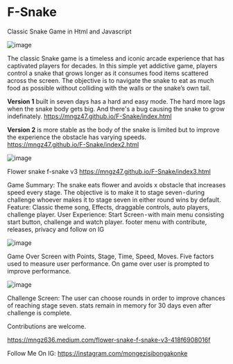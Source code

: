 # F-Snake
Classic Snake Game in Html and Javascript

![image](https://github.com/mngz47/F-Snake/assets/15697629/5838b671-c2a6-4bee-9771-1a765c88e341)

The classic Snake game is a timeless and iconic arcade experience that has captivated players for decades. In this simple yet addictive game, players control a snake that grows longer as it consumes food items scattered across the screen. The objective is to navigate the snake to eat as much food as possible without colliding with the walls or the snake’s own tail.

<b>Version 1</b> built in seven days has a hard and easy mode. The hard more lags when the snake body gets big. And there's a bug causing the snake to grow indefinately.
https://mngz47.github.io/F-Snake/index.html

<b>Version 2</b> is more stable as the body of the snake is limited but to improve the experience the obstacle has varying speeds.
https://mngz47.github.io/F-Snake/index2.html

![image](https://github.com/mngz47/F-Snake/assets/15697629/8ae6e058-d67b-4872-84f8-800d5adf21e9)

Flower snake f-snake v3
https://mngz47.github.io/F-Snake/index3.html

Game Summary: The snake eats flower and avoids x obstacle that increases speed every stage. The objective is to make it to stage seven - during challenge whoever makes it to stage seven in either round wins by default.
Feature: Classic theme song, Effects, draggable controls, auto players, challenge player.
User Experience: Start Screen - with main menu consisting start button, challenge and watch player. footer menu with contribute, releases, privacy and follow on IG

![image](https://github.com/mngz47/F-Snake/assets/15697629/df4bc762-aa4a-4135-91bd-40df2af3ff52)


Game Over Screen with Points, Stage, Time, Speed, Moves. Five factors used to measure user performance. On game over user is prompted to improve performance.

![image](https://github.com/mngz47/F-Snake/assets/15697629/802d7ef3-507a-453c-b769-0c14a48b0e4b)


Challenge Screen: The user can choose rounds in order to improve chances of reaching stage seven.
stats remain in memory for 30 days even after challenge is complete.

Contributions are welcome.

https://mngz636.medium.com/flower-snake-f-snake-v3-418f6908016f

Follow Me On IG: https://instagram.com/mongezisibongakonke




